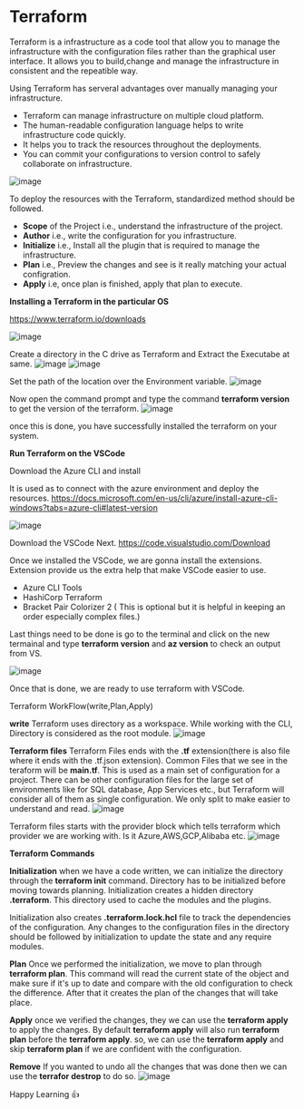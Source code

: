# Terraform

Terraform is a infrastructure as a code tool that allow you to manage the infrastructure with the configuration files rather than the graphical user interface.
It allows you to build,change and manage the infrastructure in consistent and the repeatible way.

Using Terraform has serveral advantages over manually managing your infrastructure.

* Terraform can manage infrastructure on multiple cloud platform.
* The human-readable configuration language helps to write infrastructure code quickly.
* It helps you to track the resources throughout the deployments.
* You can commit your configurations to version control to safely collaborate on infrastructure.

![image](https://user-images.githubusercontent.com/30388181/155275324-0f764cd9-1f07-4177-975d-ce052343a9b4.png)

To deploy the resources with the Terraform, standardized method should be followed.

* **Scope** of the Project i.e., understand the infrastructure of the project.
* **Author** i.e., write the configuration for you infrastructure.
* **Initialize** i.e., Install all the plugin that is required to manage the infrastructure.
* **Plan** i.e., Preview the changes and see is it really matching your actual configration.
* **Apply** i.e, once plan is finished, apply that plan to execute.

**Installing a Terraform in the particular OS**

https://www.terraform.io/downloads

![image](https://user-images.githubusercontent.com/30388181/155278111-4e568e61-31f9-403c-bf25-6d3624845be6.png)


Create a directory in the C drive as Terraform and Extract the Executabe at same.
![image](https://user-images.githubusercontent.com/30388181/155275001-f6df2ce0-956b-45b0-b85b-a188b156ee0b.png)
![image](https://user-images.githubusercontent.com/30388181/155275052-4ebee97e-9630-4328-a1b0-f9254d2aad59.png)

Set the path of the location over the Environment variable.
![image](https://user-images.githubusercontent.com/30388181/155290754-18d19680-6bb6-4912-91c1-be93926b1711.png)


Now open the command prompt and type the command **terraform version** to get the version of the terraform.
![image](https://user-images.githubusercontent.com/30388181/155290305-42ec1c86-e8f9-481f-8a63-3d3b1dd9d7ca.png)


once this is done, you have successfully installed the terraform on your system.

**Run Terraform on the VSCode**

Download the Azure CLI and install

It is used as to connect with the azure environment and deploy the resources.
https://docs.microsoft.com/en-us/cli/azure/install-azure-cli-windows?tabs=azure-cli#latest-version

![image](https://user-images.githubusercontent.com/30388181/155293731-dc991b02-4ba5-4c47-9ab2-58fdd2bf715c.png)

Download the VSCode Next.
https://code.visualstudio.com/Download

Once we installed the VSCode, we are gonna install the extensions. Extension provide us the extra help that make VSCode easier to use.
* Azure CLI Tools
* HashiCorp Terraform
* Bracket Pair Colorizer 2 ( This is optional but it is helpful in keeping an order especially complex files.)

Last things need to be done is go to the terminal and click on the new termainal and type **terraform version** and **az version** to check an output from VS.

![image](https://user-images.githubusercontent.com/30388181/155295561-d3d3033c-ab52-473a-ba1c-dda1d257b95b.png)

Once that is done, we are ready to use terraform with VSCode. 

Terraform WorkFlow(write,Plan,Apply)

**write** Terraform uses directory as a workspace. While working with the CLI, Directory is considered as the root module.
![image](https://user-images.githubusercontent.com/30388181/155320678-d6b6edc8-b764-43de-80dd-d03d48221e7d.png)

**Terraform files**
Terraform Files ends with the **.tf** extension(there is also file where it ends with the .tf.json extension).
Common Files that we see in the teraform will be **main.tf**. This is used as a main set of configuration for a project.
There can be other configuration files for the large set of environments like for SQL database, App Services etc., but Terraform will consider all of them as single configuration. We only split to make easier to understand and read.
![image](https://user-images.githubusercontent.com/30388181/155321673-797c8678-8b8f-4ec8-9e9b-dde18aa39fa5.png)

Terraform files starts with the provider block which tells terraform which provider we are working with. Is it Azure,AWS,GCP,Alibaba etc.
![image](https://user-images.githubusercontent.com/30388181/155322092-7acbbc43-7560-4fe4-ae5f-e2e79c9e3efc.png)

**Terraform Commands**

**Initialization**
when we have a code written, we can initialize the directory through the **terraform init** command. Directory has to be initialized before moving towards planning. Initialization creates a hidden directory **.terraform**. This directory used to cache the modules and the plugins.

Initialization also creates **.terraform.lock.hcl** file to track the dependencies of the configuration.
Any changes to the configuration files in the directory should be followed by initialization to update the state and any require modules.

**Plan**
Once we performed the initialization, we move to plan through **terraform plan**. This command will read the current state of the object and make sure if it's up to date and compare with the old configuration to check the difference. After that it creates the plan of the changes that will take place.

**Apply** 
once we verified the changes, they we can use the **terraform apply** to apply the changes. By default **terraform apply** will also run **terraform plan** before the **terraform apply**. so, we can use the **terraform apply** and skip **terraform plan** if we are confident with the configuration.

**Remove**
If you wanted to undo all the changes that was done then we can use the **terrafor destrop** to do so.
![image](https://user-images.githubusercontent.com/30388181/155325639-4486ca67-8c0f-4be2-82f5-72ac3f6d5e3b.png)

Happy Learning 👍









